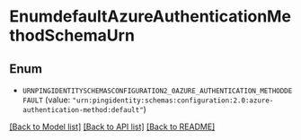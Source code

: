 # EnumdefaultAzureAuthenticationMethodSchemaUrn

## Enum


* `URNPINGIDENTITYSCHEMASCONFIGURATION2_0AZURE_AUTHENTICATION_METHODDEFAULT` (value: `"urn:pingidentity:schemas:configuration:2.0:azure-authentication-method:default"`)


[[Back to Model list]](../README.md#documentation-for-models) [[Back to API list]](../README.md#documentation-for-api-endpoints) [[Back to README]](../README.md)


